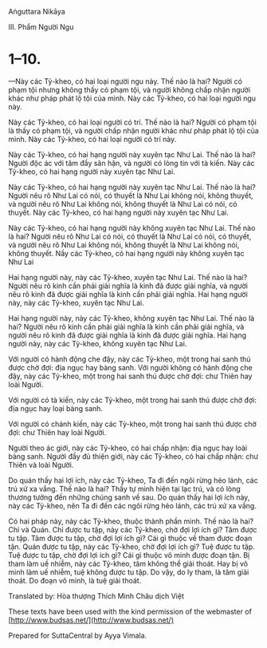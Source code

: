 Aṅguttara Nikāya

III. Phẩm Người Ngu

# 1–10.

—Này các Tỷ-kheo, có hai loại người ngu này. Thế nào là hai? Người có phạm tội nhưng không thấy có phạm tội, và người không chấp nhận người khác như pháp phát lộ tội của mình. Này các Tỷ-kheo, có hai loại người ngu này.

Này các Tỷ-kheo, có hai loại người có trí. Thế nào là hai? Người có phạm tội là thấy có phạm tội, và người chấp nhận người khác như pháp phát lộ tội của mình. Này các Tỷ-kheo, có hai loại người có trí này.

Này các Tỷ-kheo, có hai hạng người này xuyên tạc Như Lai. Thế nào là hai? Người độc ác với tâm đầy sân hận, và người có lòng tin với tà kiến. Này các Tỷ-kheo, có hai hạng người này xuyên tạc Như Lai.

Này các Tỷ-kheo, có hai hạng người này xuyên tạc Như Lai. Thế nào là hai? Người nêu rõ Như Lai có nói, có thuyết là Như Lai không nói, không thuyết, và người nêu rõ Như Lai không nói, không thuyết là Như Lai có nói, có thuyết. Này các Tỷ-kheo, có hai hạng người này xuyên tạc Như Lai.

Này các Tỷ-kheo, có hai hạng người này không xuyên tạc Như Lai. Thế nào là hai? Người nêu rõ Như Lai có nói, có thuyết là Như Lai có nói, có thuyết, và người nêu rõ Như Lai không nói, không thuyết là Như Lai không nói, không thuyết. Nầy các Tỷ-kheo, có hai hạng người này không xuyên tạc Như Lai

Hai hạng người này, này các Tỷ-kheo, xuyên tạc Như Lai. Thế nào là hai? Người nêu rõ kinh cần phải giải nghĩa là kinh đã được giải nghĩa, và người nêu rõ kinh đã được giải nghĩa là kinh cần phải giải nghĩa. Hai hạng người này, này các Tỷ-kheo, xuyên tạc Như Lai.

Hai hạng người này, này các Tỷ-kheo, không xuyên tạc Như Lai. Thế nào là hai? Người nêu rõ kinh cần phải giải nghĩa là kinh cần phải giải nghĩa, và người nêu rõ kinh đã được giải nghĩa là kinh đã được giải nghĩa. Hai hạng người này, này các Tỷ-kheo, không xuyên tạc Như Lai.

Với người có hành động che đậy, này các Tỷ-kheo, một trong hai sanh thú được chờ đợi: địa ngục hay bàng sanh. Với người không có hành động che đậy, này các Tỷ-kheo, một trong hai sanh thú được chờ đợi: chư Thiên hay loài Người.

Với người có tà kiến, này các Tỷ-kheo, một trong hai sanh thú được chờ đợi: địa ngục hay loại bàng sanh.

Với người có chánh kiến, này các Tỷ-kheo, một trong hai sanh thú được chờ đợi: chư Thiên hay loài Người.

Người theo ác giới, này các Tỷ-kheo, có hai chấp nhận: địa ngục hay loài bàng sanh. Người đầy đủ thiện giới, này các Tỷ-kheo, có hai chấp nhận: chư Thiên và loài Người.

Do quán thấy hai lợi ích, này các Tỷ-kheo, Ta đi đến ngôi rừng hẻo lánh, các trú xứ xa vắng. Thế nào là hai? Thấy tự mình hiện tại lạc trú, và có lòng thương tưởng đến những chúng sanh về sau. Do quán thấy hai lợi ích này, này các Tỷ-kheo, nên Ta đi đến các ngôi rừng hẻo lánh, các trú xứ xa vắng.

Có hai pháp này, này các Tỷ-kheo, thuộc thành phần minh. Thế nào là hai? Chỉ và Quán. Chỉ được tu tập, này các Tỷ-kheo, chờ đợi lợi ích gì? Tâm được tu tập. Tâm được tu tập, chờ đợi lợi ích gì? Cái gì thuộc về tham được đoạn tận. Quán được tu tập, này các Tỷ-kheo, chờ đợi lợi ích gì? Tuệ được tu tập. Tuệ được tu tập, chờ đợi lợi ích gì? Cái gì thuộc vô minh được đoạn tận. Bị tham làm uế nhiễm, này các Tỷ-kheo, tâm không thể giải thoát. Hay bị vô minh làm uế nhiễm, tuệ không được tu tập. Do vậy, do ly tham, là tâm giải thoát. Do đoạn vô minh, là tuệ giải thoát.

Translated by: Hòa thượng Thích Minh Châu dịch Việt

These texts have been used with the kind permission of the webmaster of [http://www.budsas.net/](http://www.budsas.net/)

Prepared for SuttaCentral by Ayya Vimala.